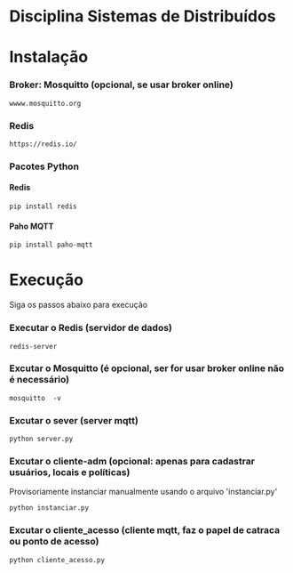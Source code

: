 # Disciplina Sistemas de Distribuídos

# Instalação
### Broker: Mosquitto (opcional, se usar broker online)
    wwww.mosquitto.org 
### Redis 
    https://redis.io/
### Pacotes Python
#### Redis
    pip install redis
#### Paho MQTT
    pip install paho-mqtt



# Execução
Siga os passos abaixo para execução

### Executar o Redis (servidor de dados)
    redis-server

### Excutar o Mosquitto (é opcional, ser for usar broker online não é necessário)
    mosquitto  -v

### Excutar o sever (server mqtt)
    python server.py

### Excutar o cliente-adm (opcional: apenas para cadastrar usuários, locais e políticas)
Provisoriamente instanciar manualmente usando o arquivo 'instanciar.py'

    python instanciar.py

### Excutar o cliente_acesso (cliente mqtt, faz o papel de catraca ou ponto de acesso)
    python cliente_acesso.py
